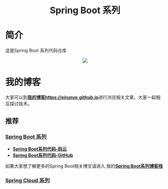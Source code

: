 # <div align=center>Spring Boot 系列</div>

# 简介

这是Spring Boot 系列代码仓库

<div align=center>
<img src="https://upload-images.jianshu.io/upload_images/3012005-06639c85d05db900.png?imageMogr2/auto-orient/strip%7CimageView2/2/w/330">
</div>


# 我的博客

大家可以到[**我的博客https://eirunye.github.io**](https://eirunye.github.io)进行浏览相关文章，大家一起相互探讨技术。

## 推荐

### [Spring Boot 系列](https://eirunye.github.io/categories/%E5%90%8E%E5%8F%B0/Spring-Boot/)

* [**Spring Boot系列代码-码云**](https://github.com/eirunye/Eirunye_SpringBoot_Notes)
* [**Spring Boot系列代码-GitHub**](https://github.com/eirunye/Eirunye_SpringBoot_Notes)


如果大家想了解更多的Spring Boot相关博文请进入
我的[**Spring Boot系列博客栈**](https://eirunye.github.io/categories/%E5%90%8E%E5%8F%B0/Spring-Boot/)

### [**Spring Cloud 系列**]()



